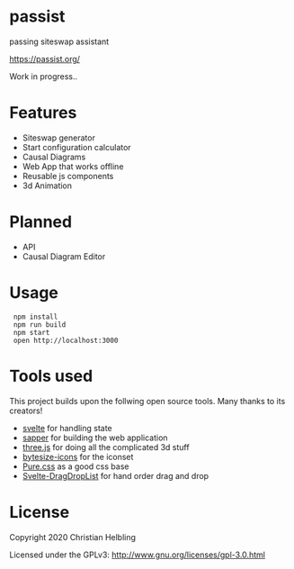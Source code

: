 # passist
passing siteswap assistant

https://passist.org/

Work in progress..

# Features
- Siteswap generator
- Start configuration calculator
- Causal Diagrams
- Web App that works offline
- Reusable js components
- 3d Animation

# Planned
- API
- Causal Diagram Editor

# Usage
```
 npm install
 npm run build
 npm start
 open http://localhost:3000
```

# Tools used

This project builds upon the follwing open source tools. Many thanks to its creators!

- [svelte](https://svelte.dev/) for handling state
- [sapper](https://sapper.svelte.dev/) for building the web application
- [three.js](https://threejs.org/) for doing all the complicated 3d stuff
- [bytesize-icons](https://danklammer.com/bytesize-icons/) for the iconset
- [Pure.css](https://purecss.io/) as a good css base
- [Svelte-DragDropList](https://github.com/jwlarocque/svelte-dragdroplist) for hand order drag and drop

# License

Copyright 2020 Christian Helbling

Licensed under the GPLv3: http://www.gnu.org/licenses/gpl-3.0.html
